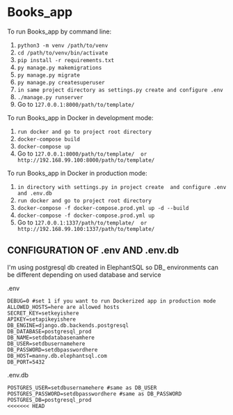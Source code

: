 # Books_app
To run Books_app by command line:
1. `python3 -m venv /path/to/venv`
2. `cd /path/to/venv/bin/activate`
3. `pip install -r requirements.txt`
4. `py manage.py makemigrations`
5. `py manage.py migrate`
6. `py manage.py createsuperuser`
7. `in same project directory as settings.py create and configure .env`
8. `./manage.py runserver` 
9. Go to `127.0.0.1:8000/path/to/template/`

To run Books_app in Docker in development mode:
1. `run docker and go to project root directory`
2. `docker-compose build`
3. `docker-compose up`
4. Go to `127.0.0.1:8000/path/to/template/ 
or http://192.168.99.100:8000/path/to/template/ `

To run Books_app in Docker in production mode:
1. `in directory with settings.py in project create 
and configure .env and .env.db`
2. `run docker and go to project root directory`
3. `docker-compose -f docker-compose.prod.yml up -d --build`
4. `docker-compose -f docker-compose.prod.yml up`
5. Go to `127.0.0.1:1337/path/to/template/ 
or http://192.168.99.100:1337/path/to/template/ `

## CONFIGURATION OF .env AND .env.db

I'm using postgresql db created in ElephantSQL so DB_ environments can be different depending 
on used database and service

.env
```
DEBUG=0 #set 1 if you want to run Dockerized app in production mode
ALLOWED_HOSTS=here are allowed hosts
SECRET_KEY=setkeyishere
APIKEY=setapikeyishere
DB_ENGINE=django.db.backends.postgresql
DB_DATABASE=postgresql_prod
DB_NAME=setdbdatabasenamhere
DB_USER=setdbusernamehere
DB_PASSWORD=setdbpasswordhere
DB_HOST=manny.db.elephantsql.com
DB_PORT=5432
```
.env.db
```
POSTGRES_USER=setdbusernamehere #same as DB_USER
POSTGRES_PASSWORD=setdbpasswordhere #same as DB_PASSWORD
POSTGRES_DB=postgresql_prod
<<<<<<< HEAD

